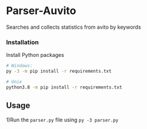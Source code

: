 # Parser-Auvito
Searches and collects statistics from avito by keywords 

### Installation

  Install Python packages
   ```sh
   # Windows:
   py -3 -m pip install -r requirements.txt
   
   # Unix
   python3.8 -m pip install -r requirements.txt
   ```

## Usage

1)Run the `parser.py` file using `py -3 parser.py` 
